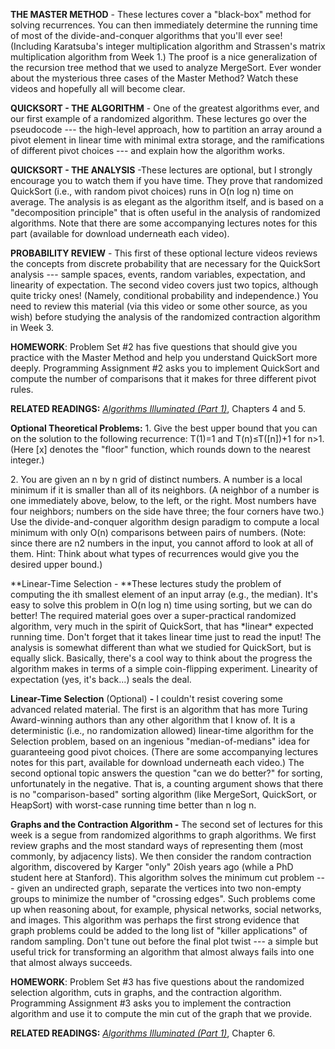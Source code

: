 **THE MASTER METHOD** \- These lectures cover a "black\-box" method for solving recurrences. You can then immediately determine the running time of most of the divide\-and\-conquer algorithms that you'll ever see! (Including Karatsuba's integer multiplication algorithm and Strassen's matrix multiplication algorithm from Week 1.) The proof is a nice generalization of the recursion tree method that we used to analyze MergeSort. Ever wonder about the mysterious three cases of the Master Method? Watch these videos and hopefully all will become clear.

**QUICKSORT \- THE ALGORITHM** \- One of the greatest algorithms ever, and our first example of a randomized algorithm. These lectures go over the pseudocode \-\-\- the high\-level approach, how to partition an array around a pivot element in linear time with minimal extra storage, and the ramifications of different pivot choices \-\-\- and explain how the algorithm works.

**QUICKSORT \- THE ANALYSIS** \-These lectures are optional, but I strongly encourage you to watch them if you have time. They prove that randomized QuickSort (i.e., with random pivot choices) runs in O(n log n) time on average. The analysis is as elegant as the algorithm itself, and is based on a "decomposition principle" that is often useful in the analysis of randomized algorithms. Note that there are some accompanying lectures notes for this part (available for download underneath each video).

**PROBABILITY REVIEW** \- This first of these optional lecture videos reviews the concepts from discrete probability that are necessary for the QuickSort analysis \-\-\- sample spaces, events, random variables, expectation, and linearity of expectation. The second video covers just two topics, although quite tricky ones! (Namely, conditional probability and independence.) You need to review this material (via this video or some other source, as you wish) before studying the analysis of the randomized contraction algorithm in Week 3.

**HOMEWORK**: Problem Set #2 has five questions that should give you practice with the Master Method and help you understand QuickSort more deeply. Programming Assignment #2 asks you to implement QuickSort and compute the number of comparisons that it makes for three different pivot rules.

**RELATED READINGS:** *[Algorithms Illuminated (Part 1)](https://www.amazon.com/dp/0999282905)*, Chapters 4 and 5.

**Optional Theoretical Problems:** 
1\. Give the best upper bound that you can on the solution to the following recurrence: T(1)\=1 and T(n)≤T(\[n\])+1 for n\>1. (Here \[x\] denotes the "floor" function, which rounds down to the nearest integer.)

2\. You are given an n by n grid of distinct numbers. A number is a local minimum if it is smaller than all of its neighbors. (A neighbor of a number is one immediately above, below, to the left, or the right. Most numbers have four neighbors; numbers on the side have three; the four corners have two.) Use the divide\-and\-conquer algorithm design paradigm to compute a local minimum with only O(n) comparisons between pairs of numbers. (Note: since there are n2 numbers in the input, you cannot afford to look at all of them. Hint: Think about what types of recurrences would give you the desired upper bound.)

**Linear\-Time Selection \- **These lectures study the problem of computing the ith smallest element of an input array (e.g., the median). It's easy to solve this problem in O(n log n) time using sorting, but we can do better! The required material goes over a super\-practical randomized algorithm, very much in the spirit of QuickSort, that has \*linear\* expected running time. Don't forget that it takes linear time just to read the input! The analysis is somewhat different than what we studied for QuickSort, but is equally slick. Basically, there's a cool way to think about the progress the algorithm makes in terms of a simple coin\-flipping experiment. Linearity of expectation (yes, it's back...) seals the deal.

**Linear\-Time Selection** (Optional) **\-** I couldn't resist covering some advanced related material. The first is an algorithm that has more Turing Award\-winning authors than any other algorithm that I know of. It is a deterministic (i.e., no randomization allowed) linear\-time algorithm for the Selection problem, based on an ingenious "median\-of\-medians" idea for guaranteeing good pivot choices. (There are some accompanying lectures notes for this part, available for download underneath each video.) The second optional topic answers the question "can we do better?" for sorting, unfortunately in the negative. That is, a counting argument shows that there is no "comparison\-based" sorting algorithm (like MergeSort, QuickSort, or HeapSort) with worst\-case running time better than n log n.

**Graphs and the Contraction Algorithm \-** The second set of lectures for this week is a segue from randomized algorithms to graph algorithms. We first review graphs and the most standard ways of representing them (most commonly, by adjacency lists). We then consider the random contraction algorithm, discovered by Karger "only" 20ish years ago (while a PhD student here at Stanford). This algorithm solves the minimum cut problem \-\-\- given an undirected graph, separate the vertices into two non\-empty groups to minimize the number of "crossing edges". Such problems come up when reasoning about, for example, physical networks, social networks, and images. This algorithm was perhaps the first strong evidence that graph problems could be added to the long list of "killer applications" of random sampling. Don't tune out before the final plot twist \-\-\- a simple but useful trick for transforming an algorithm that almost always fails into one that almost always succeeds.

**HOMEWORK**: Problem Set #3 has five questions about the randomized selection algorithm, cuts in graphs, and the contraction algorithm. Programming Assignment #3 asks you to implement the contraction algorithm and use it to compute the min cut of the graph that we provide.

**RELATED READINGS:** *[Algorithms Illuminated (Part 1)](https://www.amazon.com/dp/0999282905)*, Chapter 6.

